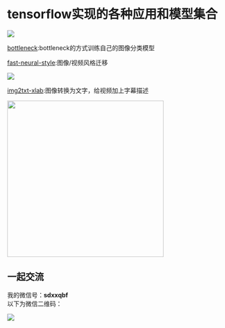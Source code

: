 
# tensorflow实现的各种应用和模型集合
![](https://raw.githubusercontent.com/Qinbf/tf-model-zoo/master/README_IMG/01.jpg)


[bottleneck](https://github.com/Qinbf/tf-model-zoo/tree/master/bottleneck):bottleneck的方式训练自己的图像分类模型

[fast-neural-style](https://github.com/Qinbf/tf-model-zoo/tree/master/fast-neural-style):图像/视频风格迁移

![](https://raw.githubusercontent.com/Qinbf/tf-model-zoo/master/fast-neural-style/img/results/res.gif)

[img2txt-xlab](https://github.com/Qinbf/tf-model-zoo/tree/master/im2txt-xlab):图像转换为文字，给视频加上字幕描述

<img src="https://raw.githubusercontent.com/Qinbf/tf-model-zoo/master/im2txt-xlab/README_IMG/%E5%9B%BE%E7%89%879.png" width="360"  align=left/>  

## 一起交流
我的微信号：**sdxxqbf**  
以下为微信二维码：

![](https://raw.githubusercontent.com/Qinbf/tf-model-zoo/master/README_IMG/02.GIF)
